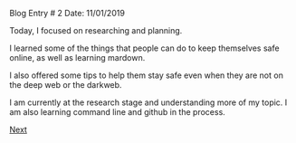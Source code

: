 Blog Entry # 2					     Date: 11/01/2019

Today, I focused on researching and planning.   

I learned some of the things that people can do to keep themselves safe online, as well as learning mardown.

I also offered some tips to help them stay safe even when they are not on the deep web or the darkweb.   

I am currently at the research stage and understanding more of my topic. I am also learning command line and github in the process.   

[Next](entry3.md)